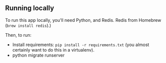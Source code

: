 
## Running locally

To run this app locally, you'll need Python, and Redis. Redis from Homebrew (`brew install redis`).)

Then, to run:

- Install requirements: `pip install -r requirements.txt` (you almost certainly want to do this in a virtualenv).
- python migrate runserver
